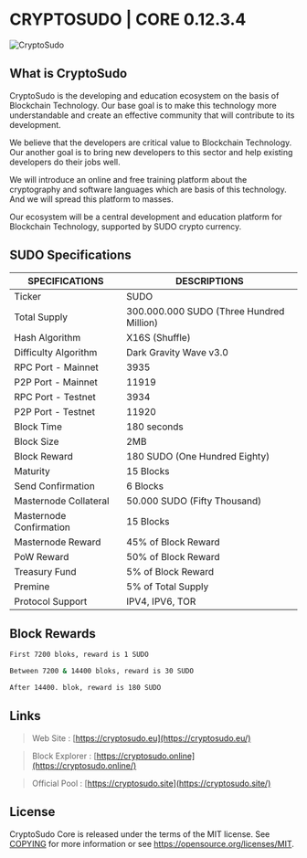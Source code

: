 ﻿ # CRYPTOSUDO | CORE 0.12.3.4
![CryptoSudo](https://cryptosudo.eu/img/favicon.png)

## What is CryptoSudo
CryptoSudo is the developing and education ecosystem on the basis of Blockchain Technology. Our base goal is to make this technology more understandable and create an effective community that will contribute to its development. 

We believe that the developers are critical value to Blockchain Technology. Our another goal is to bring new developers to this sector and help existing developers do their jobs well.

We will introduce an online and free training platform about the cryptography and software languages which are basis of this technology. And we will spread this platform to masses.

Our ecosystem will be a central development and education platform for Blockchain Technology, supported by SUDO crypto currency.

## SUDO Specifications
| SPECIFICATIONS | DESCRIPTIONS |
|--|--|
| Ticker | SUDO |
| Total Supply | 300.000.000 SUDO (Three Hundred Million) |
| Hash Algorithm | X16S (Shuffle) |
| Difficulty Algorithm | Dark Gravity Wave v3.0 |
| RPC Port - Mainnet | 3935 |
| P2P Port - Mainnet | 11919 |
| RPC Port - Testnet | 3934 |
| P2P Port - Testnet | 11920 |
| Block Time | 180 seconds |
| Block Size | 2MB |
| Block Reward | 180 SUDO (One Hundred Eighty) |
| Maturity | 15 Blocks |
| Send Confirmation | 6 Blocks |
| Masternode Collateral | 50.000 SUDO (Fifty Thousand) |
| Masternode Confirmation | 15 Blocks |
| Masternode Reward | 45% of Block Reward |
| PoW Reward | 50% of Block Reward |
| Treasury Fund | 5% of Block Reward |
| Premine | 5% of Total Supply |
| Protocol Support | IPV4, IPV6, TOR |

## Block Rewards
```sh
First 7200 bloks, reward is 1 SUDO
```
```sh
Between 7200 & 14400 bloks, reward is 30 SUDO
```

```sh
After 14400. blok, reward is 180 SUDO
```

## Links
> Web Site : [https://cryptosudo.eu](https://cryptosudo.eu/)

> Block Explorer : [https://cryptosudo.online](https://cryptosudo.online/)

> Official Pool : [https://cryptosudo.site](https://cryptosudo.site/)

## License
CryptoSudo Core is released under the terms of the MIT license. 
See [COPYING](https://opensource.org/licenses/MIT) for more information or see https://opensource.org/licenses/MIT.
